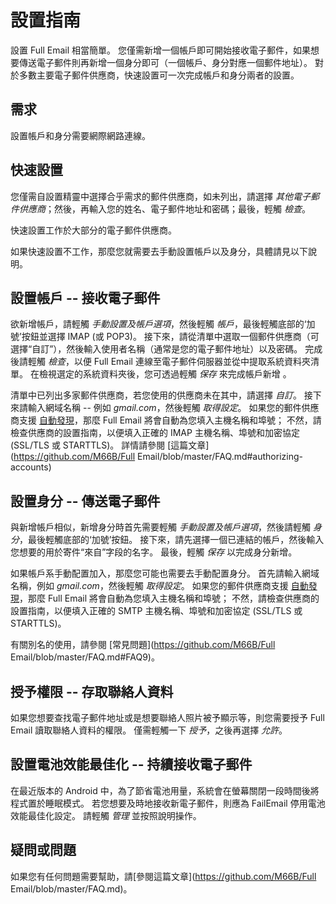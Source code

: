 # 設置指南

設置 Full Email 相當簡單。 您僅需新增一個帳戶即可開始接收電子郵件，如果想要傳送電子郵件則再新增一個身分即可（一個帳戶、身分對應一個郵件地址）。 對於多數主要電子郵件供應商，快速設置可一次完成帳戶和身分兩者的設置。

## 需求

設置帳戶和身分需要網際網路連線。

## 快速設置

您僅需自設置精靈中選擇合乎需求的郵件供應商，如未列出，請選擇 *其他電子郵件供應商*；然後，再輸入您的姓名、電子郵件地址和密碼；最後，輕觸 *檢查*。

快速設置工作於大部分的電子郵件供應商。

如果快速設置不工作，那麼您就需要去手動設置帳戶以及身分，具體請見以下說明。

## 設置帳戶 -- 接收電子郵件

欲新增帳戶，請輕觸 *手動設置及帳戶選項*，然後輕觸 *帳戶*，最後輕觸底部的‘加號’按鈕並選擇 IMAP (或 POP3)。 接下來，請從清單中選取一個郵件供應商（可選擇“自訂”），然後輸入使用者名稱（通常是您的電子郵件地址）以及密碼。 完成後請輕觸 *檢查*，以便 Full Email 連線至電子郵件伺服器並從中提取系統資料夾清單。 在檢視選定的系統資料夾後，您可透過輕觸 *保存* 來完成帳戶新增 。

清單中已列出多家郵件供應商，若您使用的供應商未在其中，請選擇 *自訂*。 接下來請輸入網域名稱 -- 例如 *gmail.com*，然後輕觸 *取得設定*。 如果您的郵件供應商支援 [自動發現](https://tools.ietf.org/html/rfc6186)，那麼 Full Email 將會自動為您填入主機名稱和埠號； 不然，請檢查供應商的設置指南，以便填入正確的 IMAP 主機名稱、埠號和加密協定 (SSL/TLS 或 STARTTLS)。 詳情請參閱 [這篇文章](https://github.com/M66B/Full Email/blob/master/FAQ.md#authorizing-accounts)

## 設置身分 -- 傳送電子郵件

與新增帳戶相似，新增身分時首先需要輕觸 *手動設置及帳戶選項*，然後請輕觸 *身分*，最後輕觸底部的‘加號’按鈕。 接下來，請先選擇一個已連結的帳戶，然後輸入您想要的用於寄件“來自”字段的名字。 最後，輕觸 *保存* 以完成身分新增。

如果帳戶系手動配置加入，那麼您可能也需要去手動配置身分。 首先請輸入網域名稱，例如 *gmail.com*，然後輕觸 *取得設定*。 如果您的郵件供應商支援 [自動發現](https://tools.ietf.org/html/rfc6186)，那麼 Full Email 將會自動為您填入主機名稱和埠號； 不然，請檢查供應商的設置指南，以便填入正確的 SMTP 主機名稱、埠號和加密協定 (SSL/TLS 或 STARTTLS)。

有關別名的使用，請參閱 [常見問題](https://github.com/M66B/Full Email/blob/master/FAQ.md#FAQ9)。

## 授予權限 -- 存取聯絡人資料

如果您想要查找電子郵件地址或是想要聯絡人照片被予顯示等，則您需要授予 Full Email 讀取聯絡人資料的權限。 僅需輕觸一下 *授予*，之後再選擇 *允許*。

## 設置電池效能最佳化 -- 持續接收電子郵件

在最近版本的 Android 中，為了節省電池用量，系統會在螢幕關閉一段時間後將程式置於睡眠模式。 若您想要及時地接收新電子郵件，則應為 FailEmail 停用電池效能最佳化設定。 請輕觸 *管理* 並按照說明操作。

## 疑問或問題

如果您有任何問題需要幫助，請[參閱這篇文章](https://github.com/M66B/Full Email/blob/master/FAQ.md)。